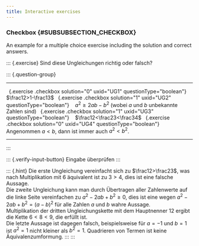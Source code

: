 ```yaml
---
title: Interactive exercises
---
```


### Checkbox {#SUBSUBSECTION_CHECKBOX}

An example for a multiple choice exercise including the solution and
correct answers.

::: {.exercise}
Sind diese Ungleichungen richtig oder falsch?

::: {.question-group}
  ------------------------------------------------------------------------ ---- ---------------------------------------------------------------
  ` `{.exercise .checkbox solution="0" uxid="UG1" questionType="boolean"}        $\frac12>1-\frac13$
  ` `{.exercise .checkbox solution="1" uxid="UG2" questionType="boolean"}        $a^2\geq 2a b-b^2$ (wobei $a$ und $b$ unbekannte Zahlen sind)
  ` `{.exercise .checkbox solution="1" uxid="UG3" questionType="boolean"}        $\frac12<\frac23<\frac34$
  ` `{.exercise .checkbox solution="0" uxid="UG4" questionType="boolean"}        Angenommen $a<b$, dann ist immer auch $a^2<b^2$.
  ------------------------------------------------------------------------ ---- ---------------------------------------------------------------
:::

::: {.verify-input-button}
Eingabe überprüfen
:::

::: {.hint}
Die erste Ungleichung vereinfacht sich zu $\frac12>\frac23$, was nach
Multiplikation mit $6$ äquivalent ist zu $3>4$, dies ist eine falsche
Aussage.\
Die zweite Ungleichung kann man durch Übertragen aller Zahlenwerte auf
die linke Seite vereinfachen zu $a^2-2a b+b^2\geq 0$, dies ist eine
wegen $a^2-2a b+b^2=(a-b)^2$ für alle Zahlen $a$ und $b$ wahre Aussage.\
Multiplikation der dritten Ungleichungskette mit dem Hauptnenner $12$
ergibt die Kette $6<8<9$, die erfüllt ist.\
Die letzte Aussage ist dagegen falsch, beispielsweise für $a=-1$ und
$b=1$ ist $a^2=1$ nicht kleiner als $b^2=1$. Quadrieren von Termen ist
keine Äquivalenzumformung.
:::
:::
